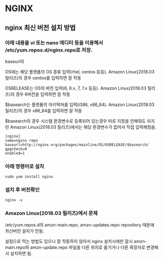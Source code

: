# NGINX

## nginx 최신 버전 설치 방법

### 아래 내용을 vi 또는 nano 에디터 등을 이용해서 /etc/yum.repos.d/nginx.repo로 저장.

baseurl의

OS에는 해당 플랫폼의 OS 종류 입력(rhel, centos 등등). Amazon Linux(2018.03 릴리즈)의 경우 centos를 입력하면 잘 작동

OSRELEASE는 OS의 버전 입력(6, 6.x, 7, 7.x 등등). Amazon Linux(2018.03 릴리즈)의 경우 6버전을 입력하면 잘 작동

$basearch는 플랫폼의 아키텍쳐를 입력(i386, x86_64). Amazon Linux(2018.03 릴리즈)의 경우 x86_64를 입력하면 잘 작동


$basearch의 경우 시스템 환경변수로 등록되어 있는경우 따로 지정을 안해줘도 되지만
Amazon Linux(2018.03 릴리즈)에서는 해당 환경변수가 없어서 직접 입력해줬음.

```
[nginx]
name=nginx repo
baseurl=http://nginx.org/packages/mainline/OS/OSRELEASE/$basearch/
gpgcheck=0
enabled=1
```

### 아래 명령어로 설치
```
sudo yum install nginx
```

### 설치 후 버전확인
```
nginx -v
```

### Amazon Linux(2018.03 릴리즈)에서 문제

/etc/yum.repos.d의 amzn-main.repo, amzn-updates.repo repository 때문에 최신버전 설치가 안됨.

설정으로 막는 방법도 있으나 잘 작동하지 않아서 nginx 설치시에만 잠시 amzn-main.repo와 amzn-update.repo 파일을 다른 위치로 옮기거나
다른 확장자로 변경해서 설치하면 됨.
